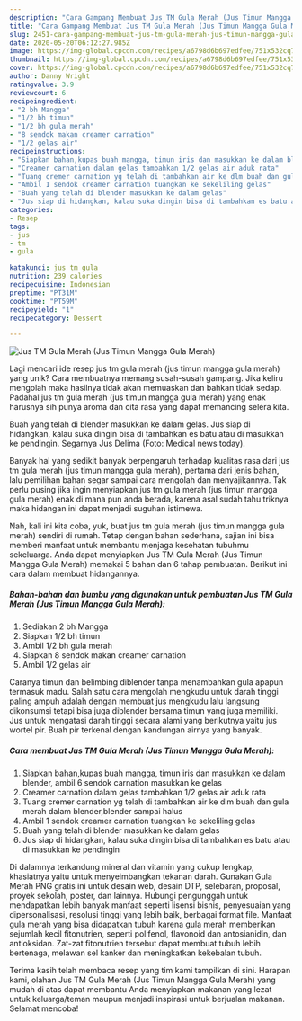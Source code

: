 ```yaml
---
description: "Cara Gampang Membuat Jus TM Gula Merah (Jus Timun Mangga Gula Merah), Menggugah Selera"
title: "Cara Gampang Membuat Jus TM Gula Merah (Jus Timun Mangga Gula Merah), Menggugah Selera"
slug: 2451-cara-gampang-membuat-jus-tm-gula-merah-jus-timun-mangga-gula-merah-menggugah-selera
date: 2020-05-20T06:12:27.985Z
image: https://img-global.cpcdn.com/recipes/a6798d6b697edfee/751x532cq70/jus-tm-gula-merah-jus-timun-mangga-gula-merah-foto-resep-utama.jpg
thumbnail: https://img-global.cpcdn.com/recipes/a6798d6b697edfee/751x532cq70/jus-tm-gula-merah-jus-timun-mangga-gula-merah-foto-resep-utama.jpg
cover: https://img-global.cpcdn.com/recipes/a6798d6b697edfee/751x532cq70/jus-tm-gula-merah-jus-timun-mangga-gula-merah-foto-resep-utama.jpg
author: Danny Wright
ratingvalue: 3.9
reviewcount: 6
recipeingredient:
- "2 bh Mangga"
- "1/2 bh timun"
- "1/2 bh gula merah"
- "8 sendok makan creamer carnation"
- "1/2 gelas air"
recipeinstructions:
- "Siapkan bahan,kupas buah mangga, timun iris dan masukkan ke dalam blender, ambil 6 sendok carnation masukkan ke gelas"
- "Creamer carnation dalam gelas tambahkan 1/2 gelas air aduk rata"
- "Tuang cremer carnation yg telah di tambahkan air ke dlm buah dan gula merah dalam blender,blender sampai halus"
- "Ambil 1 sendok creamer carnation tuangkan ke sekeliling gelas"
- "Buah yang telah di blender masukkan ke dalam gelas"
- "Jus siap di hidangkan, kalau suka dingin bisa di tambahkan es batu atau di masukkan ke pendingin"
categories:
- Resep
tags:
- jus
- tm
- gula

katakunci: jus tm gula 
nutrition: 239 calories
recipecuisine: Indonesian
preptime: "PT31M"
cooktime: "PT59M"
recipeyield: "1"
recipecategory: Dessert

---
```



![Jus TM Gula Merah (Jus Timun Mangga Gula Merah)](https://img-global.cpcdn.com/recipes/a6798d6b697edfee/751x532cq70/jus-tm-gula-merah-jus-timun-mangga-gula-merah-foto-resep-utama.jpg)

Lagi mencari ide resep jus tm gula merah (jus timun mangga gula merah) yang unik? Cara membuatnya memang susah-susah gampang. Jika keliru mengolah maka hasilnya tidak akan memuaskan dan bahkan tidak sedap. Padahal jus tm gula merah (jus timun mangga gula merah) yang enak harusnya sih punya aroma dan cita rasa yang dapat memancing selera kita.

Buah yang telah di blender masukkan ke dalam gelas. Jus siap di hidangkan, kalau suka dingin bisa di tambahkan es batu atau di masukkan ke pendingin. Segarnya Jus Delima (Foto: Medical news today).

Banyak hal yang sedikit banyak berpengaruh terhadap kualitas rasa dari jus tm gula merah (jus timun mangga gula merah), pertama dari jenis bahan, lalu pemilihan bahan segar sampai cara mengolah dan menyajikannya. Tak perlu pusing jika ingin menyiapkan jus tm gula merah (jus timun mangga gula merah) enak di mana pun anda berada, karena asal sudah tahu triknya maka hidangan ini dapat menjadi suguhan istimewa.


Nah, kali ini kita coba, yuk, buat jus tm gula merah (jus timun mangga gula merah) sendiri di rumah. Tetap dengan bahan sederhana, sajian ini bisa memberi manfaat untuk membantu menjaga kesehatan tubuhmu sekeluarga. Anda dapat menyiapkan Jus TM Gula Merah (Jus Timun Mangga Gula Merah) memakai 5 bahan dan 6 tahap pembuatan. Berikut ini cara dalam membuat hidangannya.

<!--inarticleads1-->

##### Bahan-bahan dan bumbu yang digunakan untuk pembuatan Jus TM Gula Merah (Jus Timun Mangga Gula Merah):

1. Sediakan 2 bh Mangga
1. Siapkan 1/2 bh timun
1. Ambil 1/2 bh gula merah
1. Siapkan 8 sendok makan creamer carnation
1. Ambil 1/2 gelas air


Caranya timun dan belimbing diblender tanpa menambahkan gula apapun termasuk madu. Salah satu cara mengolah mengkudu untuk darah tinggi paling ampuh adalah dengan membuat jus mengkudu lalu langsung dikonsumsi tetapi bisa juga diblender bersama timun yang juga memiliki. Jus untuk mengatasi darah tinggi secara alami yang berikutnya yaitu jus wortel pir. Buah pir terkenal dengan kandungan airnya yang banyak. 

<!--inarticleads2-->

##### Cara membuat Jus TM Gula Merah (Jus Timun Mangga Gula Merah):

1. Siapkan bahan,kupas buah mangga, timun iris dan masukkan ke dalam blender, ambil 6 sendok carnation masukkan ke gelas
1. Creamer carnation dalam gelas tambahkan 1/2 gelas air aduk rata
1. Tuang cremer carnation yg telah di tambahkan air ke dlm buah dan gula merah dalam blender,blender sampai halus
1. Ambil 1 sendok creamer carnation tuangkan ke sekeliling gelas
1. Buah yang telah di blender masukkan ke dalam gelas
1. Jus siap di hidangkan, kalau suka dingin bisa di tambahkan es batu atau di masukkan ke pendingin


Di dalamnya terkandung mineral dan vitamin yang cukup lengkap, khasiatnya yaitu untuk menyeimbangkan tekanan darah. Gunakan Gula Merah PNG gratis ini untuk desain web, desain DTP, selebaran, proposal, proyek sekolah, poster, dan lainnya. Hubungi pengunggah untuk mendapatkan lebih banyak manfaat seperti lisensi bisnis, penyesuaian yang dipersonalisasi, resolusi tinggi yang lebih baik, berbagai format file. Manfaat gula merah yang bisa didapatkan tubuh karena gula merah memberikan sejumlah kecil fitonutrien, seperti polifenol, flavonoid dan antosianidin, dan antioksidan. Zat-zat fitonutrien tersebut dapat membuat tubuh lebih bertenaga, melawan sel kanker dan meningkatkan kekebalan tubuh. 

Terima kasih telah membaca resep yang tim kami tampilkan di sini. Harapan kami, olahan Jus TM Gula Merah (Jus Timun Mangga Gula Merah) yang mudah di atas dapat membantu Anda menyiapkan makanan yang lezat untuk keluarga/teman maupun menjadi inspirasi untuk berjualan makanan. Selamat mencoba!
